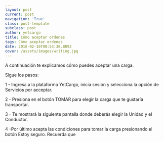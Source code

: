 ```yaml
---
layout: post
current: post
navigation: 'True'
class: post-template
subclass: post
author: yetcargo
title: Cómo aceptar ordenes
tags: Cómo aceptar ordenes
date: 2018-02-16T00:53:38.889Z
cover: /assets/images/writing.jpg
---
```

A continuación te explicamos cómo puedes aceptar una carga.

Sigue los pasos:

1 - Ingresa a la plataforma YetCargo, inicia sesión y selecciona la opción de Servicios por acceptar.

2 - Presiona en el botón TOMAR  para elegir la carga que te gustaría transportar.

3 - Te mostrará la siguiente pantalla donde deberás elegir la Unidad y el Conductor.

4 -Por último acepta las condiciones para tomar la carga presionando el botón Estoy seguro.  Recuerda que
